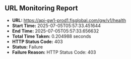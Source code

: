 ## URL Monitoring Report

- **URL:** https://api-gw1-prod1.fisglobal.com/gw/v1/health
- **Start Time:** 2025-07-05T05:57:33.451644
- **End Time:** 2025-07-05T05:57:33.656632
- **Total Time Taken:** 0.204988 seconds
- **HTTP Status Code:** 403
- **Status:** Failure
- **Failure Reason:** HTTP Status Code: 403
